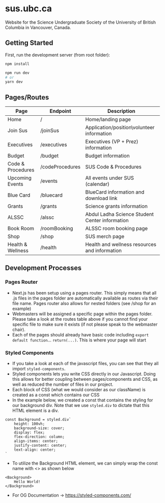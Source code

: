# sus.ubc.ca
Website for the Science Undergraduate Society of the University of British Columbia in Vancouver, Canada.

## Getting Started

First, run the development server (from root folder):

```bash
npm install

npm run dev
# or
yarn dev
```

## Pages/Routes

| Page | Endpoint | Description |
| --------- | -------|------|
| Home  | /  | Home/landing page |
| Join Sus | /joinSus | Application/position\volunteer information |
| Executives | /executives | Executives (VP + Prez) information |
| Budget | /budget | Budget information |
| Code & Procedures | /codeProcedures | SUS Code & Procedures |
| Upcoming Events | /events | All events under SUS (calendar) |
| Blue Card | /bluecard | BlueCard information and download link |
| Grants | /grants | Science grants information |
| ALSSC | /alssc | Abdul Ladha Science Student Center information |
| Book Room | /roomBooking | ALSSC room booking page |
| Shop | /shop | SUS merch page |
| Health & Wellness | /health | Health and wellness resources and information |

## Development Processes

### Pages Router
- Next.js has been setup using a pages router. This simply means that all .js files in the pages folder are automatically available as routes via their file name. Pages router also allows for nested folders (see /shop for an example)
- Webmasters will be assigned a specific page within the pages folder. Please take a look at the routes table above if you cannot find your specific file to make sure it exists (if not please speak to the webmaster chair).
- Each of the pages should already have basic code including `export default function`... `return(...)`. This is where your page will start

### Styled Components 
- If you take a look at each of the javascript files, you can see that they all import `styled-components`.
- Styled components lets you write CSS directly in our Javascript. Doing this allows for better coupling between pages/components and CSS, as well as reduced the number of files in our project.
- Each block of CSS (what we would consider as our className) is created as a const which contains our CSS
- In the example below, we created a const that contains the styling for our background div. Note that we use `styled.div` to dictate that this HTML element is a div.
```
const Background = styled.div`
    height: 100vh;
    background-size: cover;
    display: flex;
    flex-direction: column;
    align-items: center;
    justify-content: center;
    text-align: center;
`
```
- To utilize the Background HTML element, we can simply wrap the const name with <> as shown below
```
<Background>
    Hello World!
</Background>
```
- For OG Documentation -> https://styled-components.com/